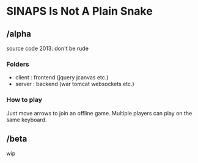 # SINAPS Is Not A Plain Snake


## /alpha

source code 2013: don't be rude

### Folders
- client : frontend (jquery jcanvas etc.)
- server : backend (war tomcat websockets etc.)

### How to play
Just move arrows to join an offline game. Multiple players can play on the same keyboard.

## /beta

wip
